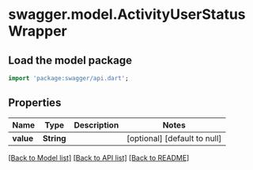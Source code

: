 # swagger.model.ActivityUserStatusWrapper

## Load the model package
```dart
import 'package:swagger/api.dart';
```

## Properties
Name | Type | Description | Notes
------------ | ------------- | ------------- | -------------
**value** | **String** |  | [optional] [default to null]

[[Back to Model list]](../README.md#documentation-for-models) [[Back to API list]](../README.md#documentation-for-api-endpoints) [[Back to README]](../README.md)


